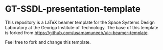 # GT-SSDL-presentation-template

This repository is a LaTeX beamer template for the Space Systems Design Laboratory at the Georiga Institute of Technology. The base of this template is forked from <https://github.com/usamamuneeb/uic-beamer-template>. 

Feel free to fork and change this template.
